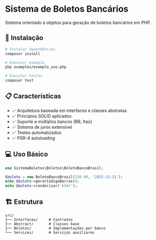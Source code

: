 # Sistema de Boletos Bancários

Sistema orientado a objetos para geração de boletos bancários em PHP.

## 🚀 Instalação

```bash
# Instalar dependências
composer install

# Executar exemplo
php examples/exemplo_uso.php

# Executar testes
composer test
```

## 📋 Características

- ✅ Arquitetura baseada em interfaces e classes abstratas
- ✅ Princípios SOLID aplicados
- ✅ Suporte a múltiplos bancos (BB, Itaú)
- ✅ Sistema de juros extensível
- ✅ Testes automatizados
- ✅ PSR-4 autoloading

## 💻 Uso Básico

```php
use SistemaBoletos\Boletos\BoletoBancoBrasil;

$boleto = new BoletoBancoBrasil(150.00, '2025-12-31');
echo $boleto->gerarCodigoBarras();
echo $boleto->renderizar('html');
```

## 🏗️ Estrutura

```
src/
├── Interfaces/     # Contratos
├── Abstract/       # Classes base
├── Boletos/        # Implementações por banco
└── Services/       # Serviços auxiliares
```
